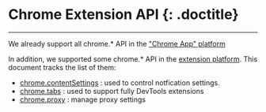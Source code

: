 # Chrome Extension API {: .doctitle}
---

We already support all chrome.* API in the ["Chrome App" platform](https://developer.chrome.com/apps/api_index)

In addition, we supported some chrome.* API in the [extension platform](https://developer.chrome.com/extensions/api_index). This document tracks the list of them:

* [chrome.contentSettings](https://developer.chrome.com/extensions/contentSettings) : used to control notfication settings.
* [chrome.tabs](https://developer.chrome.com/extensions/tabs) : used to support fully DevTools extensions
* [chrome.proxy](https://developer.chrome.com/extensions/proxy) : manage proxy settings